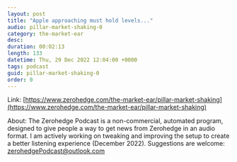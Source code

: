 ```yaml
---
layout: post
title: "Apple approaching must hold levels..."
audio: pillar-market-shaking-0
category: the-market-ear
desc: 
duration: 00:02:13
length: 133
datetime: Thu, 29 Dec 2022 12:04:00 +0000
tags: podcast
guid: pillar-market-shaking-0
order: 0
---
```



Link: [https://www.zerohedge.com/the-market-ear/pillar-market-shaking](https://www.zerohedge.com/the-market-ear/pillar-market-shaking)

About: The Zerohedge Podcast is a non-commercial, automated program, designed to give people a way to get news from Zerohedge in an audio format.  I am actively working on tweaking and improving the setup to create a better listening experience (December 2022).  Suggestions are welcome: [zerohedgePodcast@outlook.com](mailto:zerohedgePodcast@outlook.com)